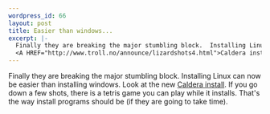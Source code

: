 ```yaml
--- 
wordpress_id: 66
layout: post
title: Easier than windows...
excerpt: |-
  Finally they are breaking the major stumbling block.  Installing Linux can now be easier than installing windows.  Look at the new 
  <A HREF="http://www.troll.no/announce/lizardshots4.html">Caldera install</A>.  If you go down a few shots, there is a tetris game you can play while it installs.  That's the way install programs should be (if they are going to take time).
---
```

Finally they are breaking the major stumbling block.  Installing Linux can now be easier than installing windows.  Look at the new 
<A HREF="http://www.troll.no/announce/lizardshots4.html">Caldera install</A>.  If you go down a few shots, there is a tetris game you can play while it installs.  That's the way install programs should be (if they are going to take time).
